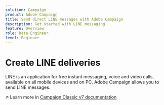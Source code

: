 ```yaml
---
solution: Campaign
product: Adobe Campaign
title: Send direct LINE messages with Adobe Campaign
description: Get started with LINE messaging
feature: Overview
role: Data Engineer
level: Beginner
---
```

# Create LINE deliveries

LINE is an application for free instant messaging, voice and video calls, available on all mobile devices and on PC. Adobe Campaign allows you to send LINE messages.

:arrow_upper_right: Learn more in [Campaign Classic v7 documentation](https://experienceleague.adobe.com/docs/campaign-classic/using/sending-messages/line-channel.html)

